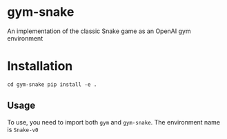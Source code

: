 # gym-snake
An implementation of the classic Snake game as an OpenAI gym environment

# Installation
`cd gym-snake
pip install -e .`

## Usage
To use, you need to import both `gym` and `gym-snake`. The environment name is `Snake-v0`